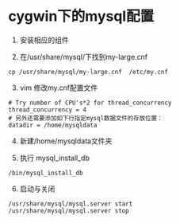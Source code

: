 # cygwin下的mysql配置

1. 安装相应的组件

2. 在/usr/share/mysql/下找到my-large.cnf

  ```
  cp /usr/share/mysql/my-large.cnf  /etc/my.cnf
  ```

3. vim 修改my.cnf配置文件

  ```
  # Try number of CPU's*2 for thread_concurrency
  thread_concurrency = 4
  # 另外还需要添加如下行指定mysql数据文件的存放位置：
  datadir = /home/mysqldata
  ```

4. 新建/home/mysqldata文件夹

5. 执行 mysql_install_db

  ```
  /bin/mysql_install_db
  ```

6. 启动与关闭

  ```
  /usr/share/mysql/mysql.server start
  /usr/share/mysql/mysql.server stop
  ```
